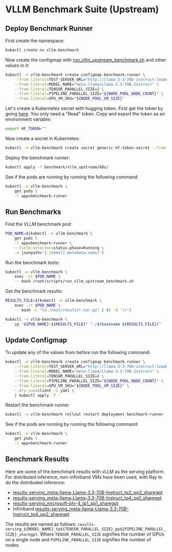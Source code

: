# VLLM Benchmark Suite (Upstream)

## Deploy Benchmark Runner

First create the namespace:

```bash
kubectl create ns vllm-benchmark
```

Now create the configmap with [run_vllm_upstream_benchmark.sh](run_vllm_upstream_benchmark.sh) and other values in it:

```bash
kubectl -n vllm-benchmark create configmap benchmark-runner \
    --from-literal=TEST_SERVER_URL="http://llama-3-3-70b-instruct-leader.default:8000" \
    --from-literal=MODEL_NAME="meta-llama/Llama-3.3-70B-Instruct" \
    --from-literal=TENSOR_PARALLEL_SIZE=2 \
    --from-literal=PIPELINE_PARALLEL_SIZE="${NODE_POOL_NODE_COUNT}" \
    --from-literal=GPU_VM_SKU="${NODE_POOL_VM_SIZE}"
```

Let's create a Kubernetes secret with hugging token. First get the token by going [here](https://huggingface.co/settings/tokens). You only need a "Read" token. Copy and export the token as an environment variable:

```bash
export HF_TOKEN=""
```

Now create a secret in Kubernetes:

```bash
kubectl -n vllm-benchmark create secret generic hf-token-secret --from-literal token=${HF_TOKEN}
```

Deploy the benchmark runner:

```bash
kubectl apply -f benchmark/vllm_upstream/k8s/
```

See if the pods are running by running the following command:

```bash
kubectl -n vllm-benchmark \
    get pods \
    -l app=benchmark-runner
```

## Run Benchmarks

Find the VLLM benchmark pod:

```bash
POD_NAME=$(kubectl -n vllm-benchmark \
    get pods \
    -l app=benchmark-runner \
    --field-selector=status.phase=Running \
    -o jsonpath='{.items[].metadata.name}')
```

Run the benchmark tests:

```bash
kubectl -n vllm-benchmark \
    exec -it $POD_NAME \
    -- bash /root/scripts/run_vllm_upstream_benchmark.sh
```

Get the benchmark results:

```bash
RESULTS_FILE=$(kubectl -n vllm-benchmark \
    exec -it $POD_NAME \
    -- bash -c "ls /root/results*.tar.gz" | tr -d '\r')

kubectl -n vllm-benchmark \
    cp "${POD_NAME}:${RESULTS_FILE}" "./$(basename ${RESULTS_FILE})"
```

## Update Configmap

To update any of the values from before run the following command:

```bash
kubectl -n vllm-benchmark create configmap benchmark-runner \
    --from-literal=TEST_SERVER_URL="http://llama-3-3-70b-instruct-leader.default:8000" \
    --from-literal=MODEL_NAME="meta-llama/Llama-3.3-70B-Instruct" \
    --from-literal=TENSOR_PARALLEL_SIZE=2 \
    --from-literal=PIPELINE_PARALLEL_SIZE="${NODE_POOL_NODE_COUNT}" \
    --from-literal=GPU_VM_SKU="${NODE_POOL_VM_SIZE}" \
    --dry-run=client -o yaml \
    | kubectl apply -f -
```

Restart the benchmark runner:

```bash
kubectl -n vllm-benchmark rollout restart deployment benchmark-runner
```

See if the pods are running by running the following command:

```bash
kubectl -n vllm-benchmark \
    get pods \
    -l app=benchmark-runner
```

## Benchmark Results

Here are some of the benchmark results with vLLM as the serving platform. For distributed inference, non-infiniband VMs have been used, with Ray to do the distributed inference:

- [results-serving_meta-llama-Llama-3.3-70B-Instruct_tp2_pp2_sharegpt](https://gist.github.com/surajssd/9e99362736af03575a8c34b46ac8e1bc)
- [results-serving_meta-llama-Llama-3.3-70B-Instruct_tp4_pp1_sharegpt](https://gist.github.com/surajssd/eef8ebf83cadd690f6fb4ee87b30fe1a)
- [results-serving_microsoft-phi-4_tp1_pp1_sharegpt](https://gist.github.com/surajssd/a1e546da84999df665cd9131f5ab64e0)
- Infiniband [results-serving_meta-llama-Llama-3.3-70B-Instruct_tp4_pp2_sharegpt](https://gist.github.com/surajssd/c8bbcb244b210a3607ad952a7bdda759#file-benchmark_results-md)

The results are named as follows: `results-serving_${MODEL_NAME}_tp${TENSOR_PARALLEL_SIZE}_pp${PIPELINE_PARALLEL_SIZE}_sharegpt`. Where `TENSOR_PARALLEL_SIZE` signifies the number of GPUs on a single node and `PIPELINE_PARALLEL_SIZE` signifies the number of nodes.
